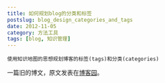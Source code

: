 ```yaml
---
title: 如何规划blog的分类和标签
postslug: blog_design_categories_and_tags
date: 2012-11-05
category: 方法工具
tags: [blog, 知识管理]
---
```


    使用知识地图的思想规划博客的标签(tags)和分类(categories)




一篇旧的博文，原文发表在[博客园](http://www.cnblogs.com/holbrook/archive/2012/11/05/2755268.html)。

